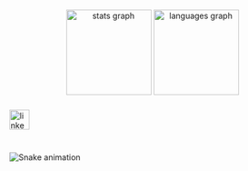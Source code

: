 ###

<div align="center">
  <img src="https://github-readme-stats.vercel.app/api?username=Maykons&hide_title=false&hide_rank=false&show_icons=true&include_all_commits=true&count_private=true&disable_animations=false&theme=dracula&locale=en&hide_border=false" height="150" alt="stats graph"  />
  <img src="https://github-readme-stats.vercel.app/api/top-langs?username=Maykonsilva&locale=en&hide_title=false&layout=compact&card_width=320&langs_count=5&theme=dracula&hide_border=false" height="150" alt="languages graph"  />
</div>

###

###

<div align="left">
 <a href="https://www.linkedin.com/in/maykon-silva-dev/" target="_blank"/>
  <img src="https://img.shields.io/static/v1?message=LinkedIn&logo=linkedin&label=&color=0077B5&logoColor=white&labelColor=&style=for-the-badge" height="35" alt="linkedin logo"/>
</a>
</div>

###

<br clear="both">

<img src="https://raw.githubusercontent.com/maykon3/maykon3/output/snake.svg" alt="Snake animation" />

###
